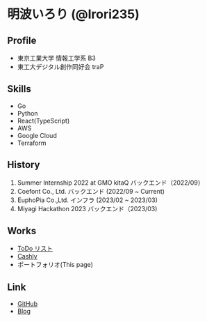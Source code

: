 # 明波いろり (@Irori235)

## Profile

- 東京工業大学 情報工学系 B3 
- 東工大デジタル創作同好会 traP

## Skills

- Go
- Python
- React(TypeScript)
- AWS
- Google Cloud
- Terraform




## History
1. Summer Internship 2022 at GMO kitaQ バックエンド（2022/09）
1. Coefont Co., Ltd. バックエンド (2022/09 ~ Current) <br />
1. EuphoPia Co.,Ltd. インフラ (2023/02 ~ 2023/03) <br />
1. Miyagi Hackathon 2023 バックエンド（2023/03)

## Works

- [ToDo リスト](https://github.com/Irori235/ToDoList-Server)
- [Cashly](https://cashly.irori235.dev)
- ポートフォリオ(This page)


## Link

- [GitHub](https://github.com/Irori235)
- [Blog](https://trap.jp/author/irori/)
